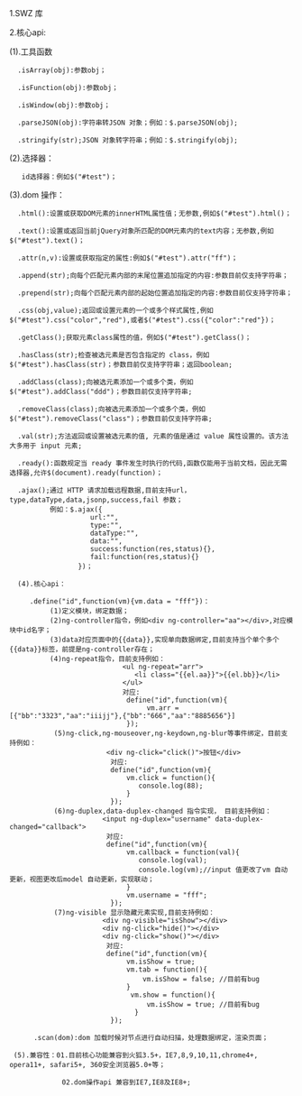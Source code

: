

1.SWZ  库


2.核心api:


  (1).工具函数

      .isArray(obj):参数obj；

      .isFunction(obj):参数obj；

      .isWindow(obj):参数obj；

      .parseJSON(obj):字符串转JSON 对象；例如：$.parseJSON(obj);

      .stringify(str);JSON 对象转字符串；例如：$.stringify(obj);

   (2).选择器：

       id选择器：例如$("#test")；

   (3).dom 操作：

      .html():设置或获取DOM元素的innerHTML属性值；无参数,例如$("#test").html()；

      .text():设置或返回当前jQuery对象所匹配的DOM元素内的text内容；无参数,例如$("#test").text()；

      .attr(n,v):设置或获取指定的属性:例如$("#test").attr("ff")；

      .append(str);向每个匹配元素内部的末尾位置追加指定的内容:参数目前仅支持字符串；

      .prepend(str);向每个匹配元素内部的起始位置追加指定的内容:参数目前仅支持字符串；

      .css(obj,value);返回或设置元素的一个或多个样式属性,例如$("#test").css("color","red"),或者$("#test").css({"color":"red"})；

      .getClass();获取元素class属性的值，例如$("#test").getClass()；

      .hasClass(str);检查被选元素是否包含指定的 class，例如$("#test").hasClass(str)；参数目前仅支持字符串；返回boolean;

      .addClass(class);向被选元素添加一个或多个类，例如$("#test").addClass("ddd")；参数目前仅支持字符串;

      .removeClass(class);向被选元素添加一个或多个类，例如$("#test").removeClass("class")；参数目前仅支持字符串;

      .val(str);方法返回或设置被选元素的值, 元素的值是通过 value 属性设置的。该方法大多用于 input 元素;

      .ready():函数规定当 ready 事件发生时执行的代码,函数仅能用于当前文档，因此无需选择器,允许$(document).ready(function)；

      .ajax();通过 HTTP 请求加载远程数据,目前支持url，type,dataType,data,jsonp,success,fail 参数；
              例如：$.ajax({
                        url:"",
                        type:"",
                        dataType:"",
                        data:"",
                        success:function(res,status){},
                        fail:function(res,status){}
                     })；

      (4).核心api：

         .define("id",function(vm){vm.data = "fff"})：
              (1)定义模块，绑定数据；
              (2)ng-controller指令，例如<div ng-controller="aa"></div>,对应模块中id名字；
              (3)data对应页面中的{{data}},实现单向数据绑定,目前支持当个单个多个{{data}}标签，前提是ng-controller存在；
              (4)ng-repeat指令，目前支持例如：
                                <ul ng-repeat="arr">
                                   <li class="{{el.aa}}">{{el.bb}}</li>
                                </ul>
                                对应:
                                 define("id",function(vm){
                                      vm.arr = [{"bb":"3323","aa":"iiijj"},{"bb":"666","aa":"8885656"}]
                                 });
               (5)ng-click,ng-mouseover,ng-keydown,ng-blur等事件绑定，目前支持例如：
                            <div ng-click="click()">按钮</div>
                             对应:
                             define("id",function(vm){
                                 vm.click = function(){
                                    console.log(88);
                                 }
                             });
               (6)ng-duplex,data-duplex-changed 指令实现， 目前支持例如：
                           <input ng-duplex="username" data-duplex-changed="callback">
                            对应:
                            define("id",function(vm){
                                 vm.callback = function(val){
                                    console.log(val);
                                    console.log(vm);//input 值更改了vm 自动更新，视图更改后model 自动更新，实现联动；
                                 }
                                 vm.username = "fff";
                             });
               (7)ng-visible 显示隐藏元素实现,目前支持例如：
                           <div ng-visible="isShow"></div>
                           <div ng-click="hide()"></div>
                           <div ng-click="show()"></div>
                            对应:
                            define("id",function(vm){
                                 vm.isShow = true;
                                 vm.tab = function(){
                                     vm.isShow = false; //目前有bug
                                 }
                                  vm.show = function(){
                                      vm.isShow = true; //目前有bug
                                   }
                             });

          .scan(dom):dom 加载时候对节点进行自动扫描，处理数据绑定，渲染页面；

     (5).兼容性：01.目前核心功能兼容到火狐3.5+，IE7,8,9,10,11,chrome4+, opera11+, safari5+, 360安全浏览器5.0+等；

                 02.dom操作api 兼容到IE7,IE8及IE8+;
















